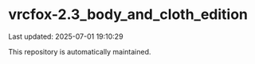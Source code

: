# vrcfox-2.3_body_and_cloth_edition

Last updated: 2025-07-01 19:10:29

This repository is automatically maintained.
